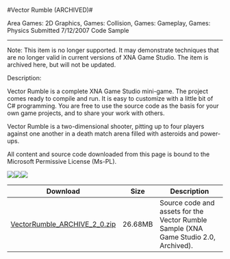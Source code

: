 #Vector Rumble (ARCHIVED)#

Area
Games: 2D Graphics, Games: Collision, Games: Gameplay, Games: Physics
Submitted
7/12/2007
Code Sample

---

Note: This item is no longer supported. It may demonstrate techniques that are no longer valid in current versions of XNA Game Studio. The item is archived here, but will not be updated.

Description:

Vector Rumble is a complete XNA Game Studio mini-game. The project comes ready to compile and run. It is easy to customize with a little bit of C# programming. You are free to use the source code as the basis for your own game projects, and to share your work with others.

Vector Rumble is a two-dimensional shooter, pitting up to four players against one another in a death match arena filled with asteroids and power-ups.


All content and source code downloaded from this page is bound to the Microsoft Permissive License (Ms-PL).

![](https://github.com/kniEngine/XNAGameStudio/blob/main/Images/XNA_VectorRumble_01_small.jpg)![](https://github.com/kniEngine/XNAGameStudio/blob/main/Images/XNA_VectorRumble_02_small.jpg)![](https://github.com/kniEngine/XNAGameStudio/blob/main/Images/XNA_VectorRumble_03_small.jpg)

		

Download | Size | Description
---|---|---|
[VectorRumble_ARCHIVE_2_0.zip](https://github.com/kniEngine/XNAGameStudio/blob/main/Samples/VectorRumble_ARCHIVE_2_0.zip?raw=true) | 26.68MB | Source code and assets for the Vector Rumble Sample (XNA Game Studio 2.0, Archived). 